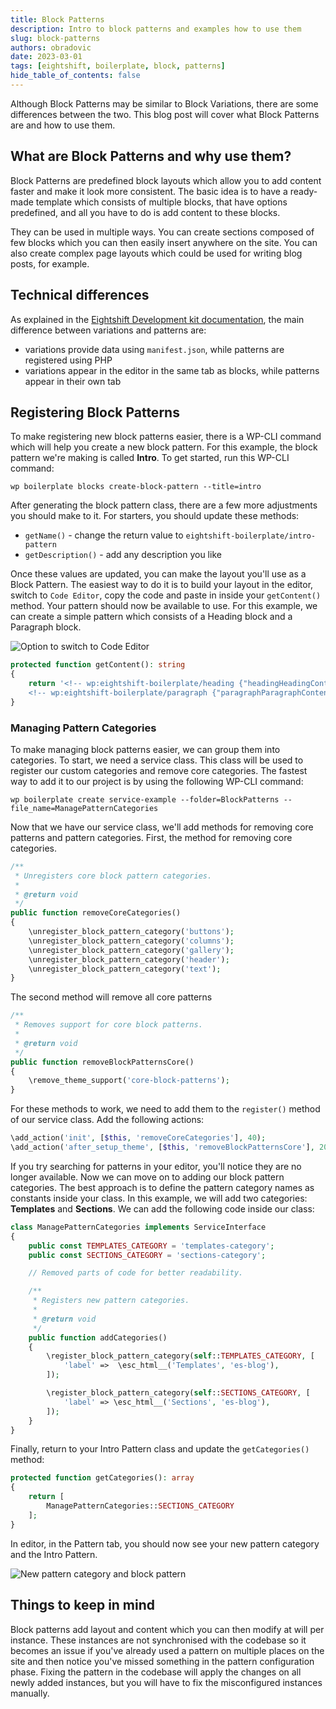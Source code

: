 ```yaml
---
title: Block Patterns
description: Intro to block patterns and examples how to use them
slug: block-patterns
authors: obradovic
date: 2023-03-01
tags: [eightshift, boilerplate, block, patterns]
hide_table_of_contents: false
---
```


Although Block Patterns may be similar to Block Variations, there are some differences between the two. This blog post will cover what Block Patterns are and how to use them.
<!--truncate-->

## What are Block Patterns and why use them?
Block Patterns are predefined block layouts which allow you to add content faster and make it look more consistent. The basic idea is to have a ready-made template which consists of multiple blocks, that have options predefined, and all you have to do is add content to these blocks.

They can be used in multiple ways. You can create sections composed of few blocks which you can then easily insert anywhere on the site. You can also create complex page layouts which could be used for writing blog posts, for example.

## Technical differences
As explained in the [Eightshift Development kit documentation](https://eightshift.com/docs/basics/blocks-patterns), the main difference between variations and patterns are:
- variations provide data using `manifest.json`, while patterns are registered using PHP
- variations appear in the editor in the same tab as blocks, while patterns appear in their own tab


## Registering Block Patterns
To make registering new block patterns easier, there is a WP-CLI command which will help you create a new block pattern. For this example, the block pattern we're making is called **Intro**. To get started, run this WP-CLI command:
```shell
wp boilerplate blocks create-block-pattern --title=intro
```

After generating the block pattern class, there are a few more adjustments you should make to it. For starters, you should update these methods:
- `getName()` - change the return value to `eightshift-boilerplate/intro-pattern`
- `getDescription()` - add any description you like

Once these values are updated, you can make the layout you'll use as a Block Pattern. The easiest way to do it is to build your layout in the editor, switch to `Code Editor`, copy the code and paste in inside your `getContent()` method. Your pattern should now be available to use. For this example, we can create a simple pattern which consists of a Heading block and a Paragraph block.

![Option to switch to Code Editor](/img/pentagram.svg)

```php
protected function getContent(): string
{
	return '<!-- wp:eightshift-boilerplate/heading {"headingHeadingContent":"Post title goes here","headingHeadingSize":"big"} /-->
	<!-- wp:eightshift-boilerplate/paragraph {"paragraphParagraphContent":"\u003cem\u003ePost intro goes here\u003c/em\u003e"} /-->';
}
```

### Managing Pattern Categories

To make managing block patterns easier, we can group them into categories. To start, we need a service class. This class will be used to register our custom categories and remove core categories. The fastest way to add it to our project is by using the following WP-CLI command:
```shell
wp boilerplate create service-example --folder=BlockPatterns --file_name=ManagePatternCategories
```

Now that we have our service class, we'll add methods for removing core patterns and pattern categories. First, the method for removing core categories.
```php
/**
 * Unregisters core block pattern categories.
 *
 * @return void
 */
public function removeCoreCategories()
{
	\unregister_block_pattern_category('buttons');
	\unregister_block_pattern_category('columns');
	\unregister_block_pattern_category('gallery');
	\unregister_block_pattern_category('header');
	\unregister_block_pattern_category('text');
}
```
The second method will remove all core patterns

```php
/**
 * Removes support for core block patterns.
 *
 * @return void
 */
public function removeBlockPatternsCore()
{
	\remove_theme_support('core-block-patterns');
}
```

For these methods to work, we need to add them to the `register()` method of our service class. Add the following actions:
```php
\add_action('init', [$this, 'removeCoreCategories'], 40);
\add_action('after_setup_theme', [$this, 'removeBlockPatternsCore'], 20);
```

If you try searching for patterns in your editor, you'll notice they are no longer available. Now we can move on to adding our block pattern categories. The best approach is to define the pattern category names as constants inside your class. In this example, we will add two categories: **Templates** and **Sections**. We can add the following code inside our class:
```php
class ManagePatternCategories implements ServiceInterface
{
	public const TEMPLATES_CATEGORY = 'templates-category';
	public const SECTIONS_CATEGORY = 'sections-category';

	// Removed parts of code for better readability.

	/**
	 * Registers new pattern categories.
	 *
	 * @return void
	 */
	public function addCategories()
	{
		\register_block_pattern_category(self::TEMPLATES_CATEGORY, [
			'label' =>  \esc_html__('Templates', 'es-blog'),
		]);

		\register_block_pattern_category(self::SECTIONS_CATEGORY, [
			'label' => \esc_html__('Sections', 'es-blog'),
		]);
	}
}
```

Finally, return to your Intro Pattern class and update the `getCategories()` method:
```php
protected function getCategories(): array
{
	return [
		ManagePatternCategories::SECTIONS_CATEGORY
	];
}
```

In editor, in the Pattern tab, you should now see your new pattern category and the Intro Pattern.

![New pattern category and block pattern](/img/pentagram.svg)

## Things to keep in mind
Block patterns add layout and content which you can then modify at will per instance. These instances are not synchronised with the codebase so it becomes an issue if you've already used a pattern on multiple places on the site and then notice you've missed something in the pattern configuration phase. Fixing the pattern in the codebase will apply the changes on all newly added instances, but you will have to fix the misconfigured instances manually.
